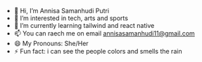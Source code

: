 - 👋 Hi, I’m Annisa Samanhudi Putri
- 👀 I’m interested in tech, arts and sports
- 🌱 I’m currently learning tailwind and react native
- 📫 You can raech me on email annisasamanhudi11@gmail.com
- 😄 My Pronouns: She/Her
- ⚡ Fun fact: i can see the people colors and smells the rain

<!---
Annisacht/Annisacht is a ✨ special ✨ repository because its `README.md` (this file) appears on your GitHub profile.
You can click the Preview link to take a look at your changes.
--->
